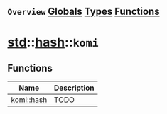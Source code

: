 ## `Overview` [Globals](./globals.md) [Types](./types.md) [Functions](./functions.md)
# [std](./../../std.md)::[hash](./../hash.md)::`komi`
## Functions
|Name|Description|
|----|-----------|
|[komi::hash](#todo)|TODO|
